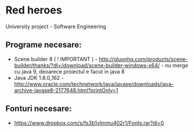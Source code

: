 # Red heroes

University project - Software Engineering

## Programe necesare:

- Scene builder 8 ( ! IMPORTANT ) - http://gluonhq.com/products/scene-builder/thanks/?dl=/download/scene-builder-windows-x64/ - nu merge cu java 9, deoarece proiectul e facut in java 8
- Java JDK 1.8.0_162 - http://www.oracle.com/technetwork/java/javase/downloads/java-archive-javase8-2177648.html?printOnly=1

## Fonturi necesare:
- https://www.dropbox.com/s/fs3b1vlmmu402r1/Fonts.rar?dl=0
